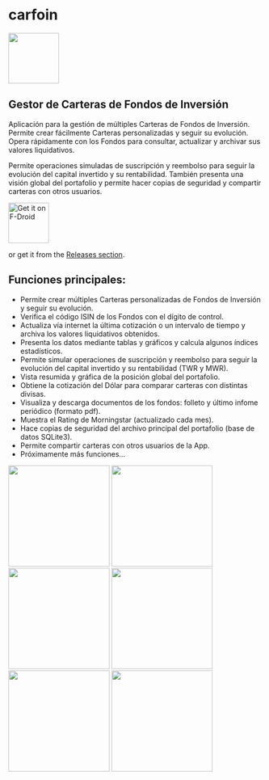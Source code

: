 # carfoin

<img src="https://raw.githubusercontent.com/Webierta/carfoin/main/fastlane/metadata/android/en-US/images/icon.png" width="100">

## Gestor de Carteras de Fondos de Inversión

Aplicación para la gestión de múltiples Carteras de Fondos de Inversión. Permite crear fácilmente
Carteras personalizadas y seguir su evolución. Opera rápidamente con los Fondos para consultar,
actualizar y archivar sus valores liquidativos.

Permite operaciones simuladas de suscripción y reembolso para seguir la evolución del capital
invertido y su rentabilidad. También presenta una visión global del portafolio y permite hacer
copias de seguridad y compartir carteras con otros usuarios.

[<img src="https://fdroid.gitlab.io/artwork/badge/get-it-on.png"
     alt="Get it on F-Droid"
     height="80">](https://f-droid.org/packages/com.github.webierta.carfoin/)

or get it from the [Releases section](https://github.com/Webierta/carfoin/releases/latest).

## Funciones principales:

* Permite crear múltiples Carteras personalizadas de Fondos de Inversión y seguir su
  evolución.</li><li>Verifica el código ISIN de los Fondos con el dígito de control.
* Actualiza vía internet la última cotización o un intervalo de tiempo y archiva los valores
  liquidativos obtenidos.
* Presenta los datos mediante tablas y gráficos y calcula algunos índices estadísticos.
* Permite simular operaciones de suscripción y reembolso para seguir la evolución del capital
  invertido y su rentabilidad (TWR y MWR).
* Vista resumida y gráfica de la posición global del portafolio.
* Obtiene la cotización del Dólar para comparar carteras con distintas divisas.
* Visualiza y descarga documentos de los fondos: folleto y último infome periódico (formato pdf).
* Muestra el Rating de Morningstar (actualizado cada mes).
* Hace copias de seguridad del archivo principal del portafolio (base de datos SQLite3).
* Permite compartir carteras con otros usuarios de la App.
* Próximamente más funciones...

<img src="https://raw.githubusercontent.com/Webierta/carfoin/main/fastlane/metadata/android/en-US/images/phoneScreenshots/screenshot_1.png" width="200"> <img src="https://raw.githubusercontent.com/Webierta/carfoin/main/fastlane/metadata/android/en-US/images/phoneScreenshots/screenshot_2.png" width="200"> <img src="https://raw.githubusercontent.com/Webierta/carfoin/main/fastlane/metadata/android/en-US/images/phoneScreenshots/screenshot_3.png" width="200"> <img src="https://raw.githubusercontent.com/Webierta/carfoin/main/fastlane/metadata/android/en-US/images/phoneScreenshots/screenshot_4.png" width="200"> <img src="https://raw.githubusercontent.com/Webierta/carfoin/main/fastlane/metadata/android/en-US/images/phoneScreenshots/screenshot_5.png" width="200"> <img src="https://raw.githubusercontent.com/Webierta/carfoin/main/fastlane/metadata/android/en-US/images/phoneScreenshots/screenshot_6.png" width="200">
